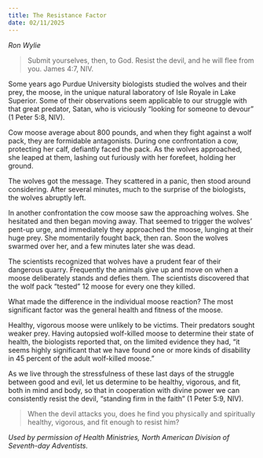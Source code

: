 ```yaml
---
title: The Resistance Factor
date: 02/11/2025
---
```


_Ron Wylie_

> <p></p>
> Submit yourselves, then, to God. Resist the devil, and he will flee from you. James 4:7, NIV.

Some years ago Purdue University biologists studied the wolves and their prey, the moose, in the unique natural laboratory of Isle Royale in Lake Superior. Some of their observations seem applicable to our struggle with that great predator, Satan, who is viciously “looking for someone to devour” (1 Peter 5:8, NIV).

Cow moose average about 800 pounds, and when they fight against a wolf pack, they are formidable antagonists. During one confrontation a cow, protecting her calf, defiantly faced the pack. As the wolves approached, she leaped at them, lashing out furiously with her forefeet, holding her ground.

The wolves got the message. They scattered in a panic, then stood around considering. After several minutes, much to the surprise of the biologists, the wolves abruptly left.

In another confrontation the cow moose saw the approaching wolves. She hesitated and then began moving away. That seemed to trigger the wolves’ pent-up urge, and immediately they approached the moose, lunging at their huge prey. She momentarily fought back, then ran. Soon the wolves swarmed over her, and a few minutes later she was dead.

The scientists recognized that wolves have a prudent fear of their dangerous quarry. Frequently the animals give up and move on when a moose deliberately stands and defies them. The scientists discovered that the wolf pack “tested” 12 moose for every one they killed.

What made the difference in the individual moose reaction? The most significant factor was the general health and fitness of the moose.

Healthy, vigorous moose were unlikely to be victims. Their predators sought weaker prey. Having autopsied wolf-killed moose to determine their state of health, the biologists reported that, on the limited evidence they had, “it seems highly significant that we have found one or more kinds of disability in 45 percent of the adult wolf-killed moose.”

As we live through the stressfulness of these last days of the struggle between good and evil, let us determine to be healthy, vigorous, and fit, both in mind and body, so that in cooperation with divine power we can consistently resist the devil, “standing firm in the faith” (1 Peter 5:9, NIV).

> <callout></callout>
> When the devil attacks you, does he find you physically and spiritually healthy, vigorous, and fit enough to resist him?

_Used by permission of Health Ministries, North American Division of Seventh-day Adventists._